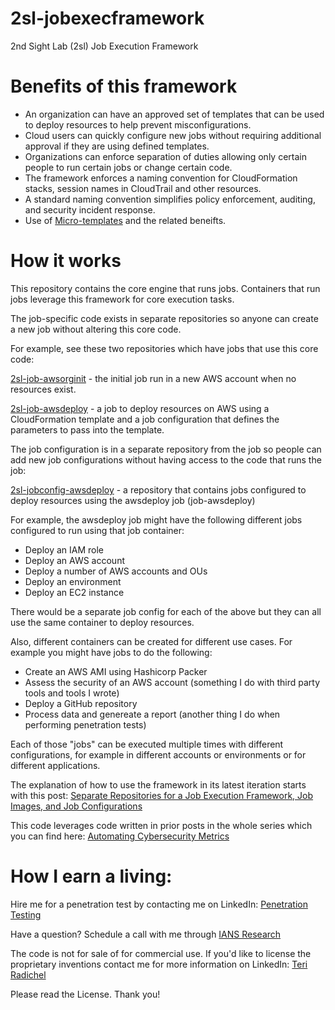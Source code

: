 # 2sl-jobexecframework
2nd Sight Lab (2sl) Job Execution Framework

# Benefits of this framework

* An organization can have an approved set of templates that can be used to deploy resources to help prevent misconfigurations.
* Cloud users can quickly configure new jobs without requiring additional approval if they are using defined templates.
* Organizations can enforce separation of duties allowing only certain people to run certain jobs or change certain code.
* The framework enforces a naming convention for CloudFormation stacks, session names in CloudTrail and other resources.
* A standard naming convention simplifies policy enforcement, auditing, and security incident response.
* Use of [Micro-templates](https://medium.com/cloud-security/cloudformation-micro-templates-ae70236ae2d1) and the related beneifts.

# How it works
This repository contains the core engine that runs jobs. Containers that run jobs leverage this framework for core execution tasks.

The job-specific code exists in separate repositories so anyone can create a new job without altering this core code.

For example, see these two repositories which have jobs that use this core code:

[2sl-job-awsorginit](https://github.com/tradichel/2sl-job-awsorginit) - the initial job run in a new AWS account when no resources exist.

[2sl-job-awsdeploy](https://github.com/tradichel/2sl-job-awsdeploy) - a job to deploy resources on AWS using a CloudFormation template and a job configuration that defines the parameters to pass into the template.

The job configuration is in a separate repository from the job so people can add new job configurations without having access to the code that runs the job:

[2sl-jobconfig-awsdeploy](https://github.com/tradichel/2sl-jobconfig-awsdeploy) - a repository that contains jobs configured to deploy resources using the awsdeploy job (job-awsdeploy)

For example, the awsdeploy job might have the following different jobs configured to run using that job container:

- Deploy an IAM role
- Deploy an AWS account
- Deploy a number of AWS accounts and OUs
- Deploy an environment
- Deploy an EC2 instance

There would be a separate job config for each of the above but they can all use the same container to deploy resources.

Also, different containers can be created for different use cases. For example you might have jobs to do the following:

- Create an AWS AMI using Hashicorp Packer
- Assess the security of an AWS account (something I do with third party tools and tools I wrote)
- Deploy a GitHub repository
- Process data and genereate a report (another thing I do when performing penetration tests)
  
Each of those "jobs" can be executed multiple times with different configurations, for example in different accounts or environments or for different applications.

The explanation of how to use the framework in its latest iteration starts with this post:
[Separate Repositories for a Job Execution Framework, Job Images, and Job Configurations](https://medium.com/cloud-security/separate-repositories-for-a-job-execution-framework-job-images-and-job-configurations-77913e1c968d)

This code leverages code written in prior posts in the whole series which you can find here:
[Automating Cybersecurity Metrics](https://medium.com/cloud-security/automating-cybersecurity-metrics-890dfabb6198)

# How I earn a living:

Hire me for a penetration test by contacting me on LinkedIn: [Penetration Testing](https://2ndsightlab.com/cloud-penetration-testing.html)

Have a question? 
Schedule a call with me through [IANS Research](https://www.iansresearch.com/)

The code is not for sale of for commercial use. If you'd like to license
the proprietary inventions contact me for more information on LinkedIn: [Teri Radichel](https://linkedin.com/in/teriradichel)

Please read the License. 
Thank you!
